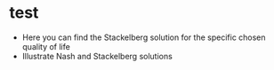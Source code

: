 # test
- Here you can find the Stackelberg solution for the specific chosen quality of life
- Illustrate Nash and Stackelberg solutions
